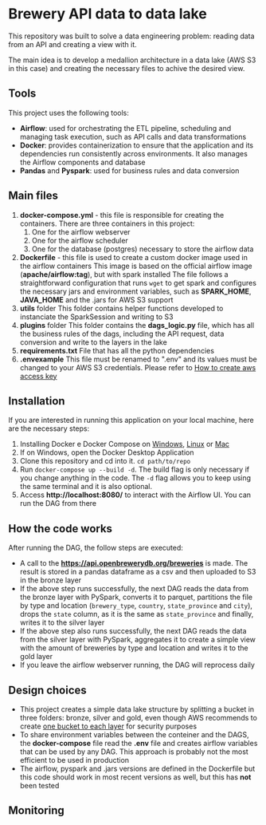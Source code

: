 # Brewery API data to data lake
This repository was built to solve a data engineering problem: reading data from an API and creating a view with it.

The main idea is to develop a medallion architecture in a data lake (AWS S3 in this case) and creating the necessary files to achive the desired view.

## Tools

This project uses the following tools:
+ **Airflow**: used for orchestrating the ETL pipeline, scheduling and managing task execution, such as API calls and data transformations
+ **Docker**: provides containerization to ensure that the application and its dependencies run consistently across environments. It also manages the Airflow components and database
+ **Pandas** and **Pyspark**: used for business rules and data conversion

## Main files
1. **docker-compose.yml** - this file is responsible for creating the containers. There are three containers in this project:
    1. One for the airflow webserver
    2. One for the airflow scheduler
    3. One for the database (postgres) necessary to store the airflow data
2. **Dockerfile** - this file is used to create a custom docker image used in the airflow containers
    This image is based on the official airflow image (**apache/airflow:tag**), but with spark installed
    The file follows a straightforward configuration that runs `wget` to get spark and configures the necessary jars and environment variables, such as **SPARK_HOME**, **JAVA_HOME** and the .jars for AWS S3 support
3. **utils** folder
    This folder contains helper functions developed to instanciate the SparkSession and writing to S3
4. **plugins** folder
    This folder contains the **dags_logic.py** file, which has all the business rules of the dags, including the API request, data conversion and write to the layers in the lake
5. **requirements.txt**
    File that has all the python dependencies
6. **.envexample**
    This file must be renamed to ".env" and its values must be changed to your AWS S3 credentials. Please refer to [How to create aws access key](https://joegalley.com/articles/how-to-create-aws-access-key-and-secret-access-key)

## Installation
If you are interested in running this application on your local machine, here are the necessary steps:
1. Installing Docker e Docker Compose on [Windows](https://docs.docker.com/desktop/setup/install/windows-install/), [Linux](https://docs.docker.com/desktop/setup/install/linux/) or [Mac](https://docs.docker.com/desktop/setup/install/mac-install/)
2. If on Windows, open the Docker Desktop Application
3. Clone this repository and cd into it. `cd path/to/repo`
4. Run `docker-compose up --build -d`. The build flag is only necessary if you change anything in the code. The `-d` flag allows you to keep using the same terminal and it is also optional.
5. Access **http://localhost:8080/** to interact with the Airflow UI. You can run the DAG from there

## How the code works
After running the DAG, the follow steps are executed:
+ A call to the **https://api.openbrewerydb.org/breweries** is made. The result is stored in a pandas dataframe as a csv and then uploaded to S3 in the bronze layer
+ If the above step runs successfully, the next DAG reads the data from the bronze layer with PySpark, converts it to parquet, partitions the file by type and location (`brewery_type`, `country`, `state_province` and `city`), drops the `state` column, as it is the same as `state_province` and finally, writes it to the silver layer
+ If the above step also runs successfully, the next DAG reads the data from the silver layer with PySpark, aggregates it to create a simple view with the amount of breweries by type and location and writes it to the gold layer
+ If you leave the airflow webserver running, the DAG will reprocess daily

## Design choices
+ This project creates a simple data lake structure by splitting a bucket in three folders: bronze, silver and gold, even though AWS recommends to create [one bucket to each layer](https://docs.aws.amazon.com/prescriptive-guidance/latest/defining-bucket-names-data-lakes/data-layer-definitions.html) for security purposes
+ To share environment variables between the conteiner and the DAGS, the **docker-compose** file read the **.env** file and creates airflow variables that can be used by any DAG. This approach is probably not the most efficient to be used in production
+ The airflow, pyspark and .jars versions are defined in the Dockerfile but this code should work in most recent versions as well, but this has **not** been tested

## Monitoring